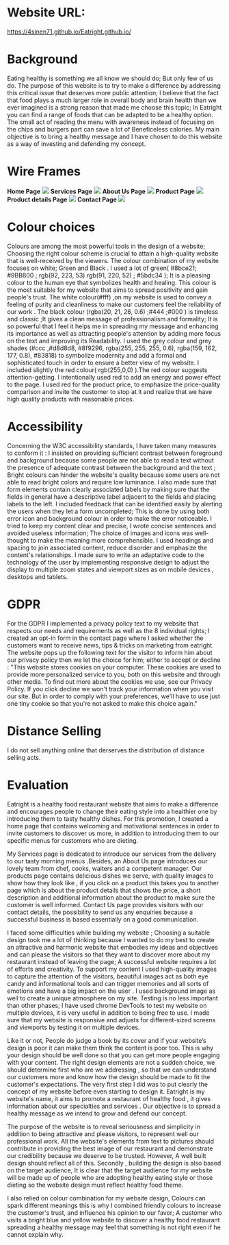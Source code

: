 # Website URL: 
https://4sinen71.github.io/Eatright.github.io/
# Background
Eating healthy is something we all know we should do; But only few of us do. The purpose of this website is to try to make a difference by addressing this critical issue that deserves more public  attention; I believe that the fact that food plays a much larger role in overall body and brain health than we ever imagined is a strong reason that made me choose this topic; In Eatright you can find a range of foods that can be adapted to be a healthy option. The small act of reading the menu with awareness instead of focusing on the chips and burgers part can save a lot of Beneficeless calories. My main objective is to bring a healthy message and I have chosen to do this website as a way of investing and defending my concept. 

# Wire Frames

**Home Page**
![](wireframes/Home.jpeg)
**Services Page**
![](wireframes/Services.jpeg)
**About Us Page**
![](wireframes/About.jpeg)
**Product Page**
![](wireframes/Product.jpeg)
**Product details Page**
![](wireframes/Productdet.jpeg)
**Contact Page**
![](wireframes/Contact.jpeg)

# Colour choices
Colours are among the most powerful tools in the design of a website;  Choosing the right colour scheme is crucial to attain a high-quality website that is well-received by the viewers.
The colour combination of  my website focuses on white; Green and Black .
I used a lot of green( #8bce21; #9BB800 ; rgb(92, 223, 53)  rgb(91, 220, 52) ; #5bdc34 ); It is a pleasing colour to the human eye that symbolizes health and healing. This colour is the most suitable for my website that aims to spread positivity and gain people's trust.
The white colour(#fff) ,on my website is used to convey a feeling of purity and cleanliness to make our customers feel the reliability of our work  . 
The black colour (rgba(20, 21, 26, 0.6) ;#444 ;#000 ) is timeless and classic ;It gives a clean message of professionalism and formality; It is so powerful that I feel  it helps me in spreading my message and enhancing its importance as well as attracting people's attention by adding more focus on the text and improving its Readability.
I used the grey colour and grey shades (#ccc ,#d8d8d8, #8f9296, rgba(255, 255, 255, 0.6), rgba(159, 162, 177, 0.8), #83818) to symbolize modernity and add a formal and sophisticated touch in order to ensure a better view of my website. 
I included slightly the red colour( rgb(255,0,0) ).The red colour suggests attention-getting.
I intentionally used red to add  an energy and power effect to the page. I used  red for the product price, to emphasize the price-quality comparison and invite the customer to stop at it and realize that we have high quality products with reasonable  prices.

# Accessibility
Concerning the W3C accessibility standards,  I have taken many measures to conform it :
I insisted on providing sufficient contrast between foreground and background because some people are not able to read a text without the presence of adequate contrast between the background and the text ; Bright colours can hinder the website's quality because some users are not able to read bright colors and require low luminance.
I also made sure that form elements contain clearly associated labels by making sure that the fields in general have a descriptive label adjacent to the fields and placing labels to the left.
I included feedback that can be identified easily by alerting the users when they let a form uncompleted; This is done by using both error icon and background colour in order to make the error noticeable.
I tried to keep my content clear and precise, I wrote concise sentences and avoided useless information; The choice of images and icons was well-thought to make the meaning more comprehensible. 
I used headings and spacing to join associated content, reduce disorder and emphasize the content's relationships.
I made sure to write an adaptative code to the technology of the user by implementing responsive design to adjust the display to multiple zoom states and viewport sizes as on mobile devices , desktops and tablets.

# GDPR
For the GDPR I implemented a privacy policy text to my website that respects our needs and requirements as well as the 8 individual rights; I created an opt-in form in the contact page where I asked whether the customers want to receive news, tips & tricks on marketing from eatright.
The website pops up the following text for the visitor to inform him about our privacy policy then we let the choice for him; either to accept or decline :
"This website stores cookies on your computer. These cookies are used to provide more personalized service to you, both on this website and through other media. To find out more about the cookies we use, see our Privacy Policy.
If you click decline we won't track your information when you visit our site. But in order to comply with your preferences, we'll have to use just one tiny cookie so that you're not asked to make this choice again."

# Distance Selling
I do not sell anything online that derserves the distribution of distance selling acts.

# Evaluation
Eatright is a healthy food restaurant website that aims to make a difference and encourages people to change their eating style into a healthier one by introducing them to tasty healthy dishes. For this promotion, I created a home page that contains welcoming and motivational sentences in order to invite customers to discover us more, in addition to introducing them to our specific menus for customers who are dieting.

My Services page is dedicated to introduce our services from the delivery to our tasty morning menus .Besides, an About Us page introduces our lovely team from chef, cooks, waiters and a competent manager.
Our products page contains delicious dishes we serve, with quality images to show how they look like , if you click on a product this takes you to another page which is about the product details that shows the price, a short description and additional information about the product to make sure the customer is well informed. Contact Us page provides visitors with our contact details, the possibility to send us any enquiries because a successful business is based essentially on a good communication.

I faced some difficulties while building my website ; Choosing a suitable design took me a lot of thinking because I wanted to do my best to create an attractive and harmonic website that embodies my ideas and objectives and can please the visitors so that they want to discover more about my restaurant instead of leaving  the page; A successful website requires a lot of efforts and creativity.
To support my content I used high-quality images to capture the attention of the visitors, beautiful images act as both eye candy and informational tools and can trigger memories and all sorts of emotions and have a big impact on the user . I used background image as well to create a unique atmosphere on my site. 
Testing is no less important than other phases; I have used chrome DevTools to test my website on multiple devices, it is very useful in addition to being free to use.
I made sure that my website is responsive and adjusts for different-sized screens and viewports by testing it on multiple devices.

Like it or not, People do judge a book by its cover and if your website’s design is poor it can make them think the content is poor too. This is why your design should be well done so that you can get more people engaging with your content.
The right design elements are not a sudden choice, we should determine first who are we addressing , so that we can understand our customers more and know how the design should be made to fit the customer's expectations.
The very first step I did was to put clearly the concept of my website before even starting to design it. Eatright is my website's name, it aims to promote a restaurant of healthy food , it gives information about our specialties and services . Our objective is to spread a healthy message as we intend to grow and defend our concept.

The purpose of the website is to reveal seriousness and simplicity in addition to being attractive and please visitors, to represent well our professional work. All the website's elements from text to pictures should contribute in providing the best image of our restaurant and demonstrate our credibility because we deserve to be trusted. However, A well built design should reflect all of this. 
Secondly , building the design is also based on the target audience, It is clear that the target audience for my website will be made up of people who are adopting healthy eating style or those dieting so the website design must reflect healthy food theme.

I also relied on colour combination for my website design, Colours can spark different meanings this is why I combined friendly colours to increase the customer's trust, and influence his opinion to our favor; A customer who visits a bright blue and yellow website to discover a healthy food restaurant spreading a healthy message may feel that something is not right even if he cannot explain why.



